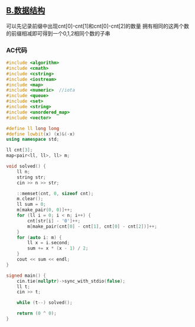 ## [B.数据结构](https://ac.nowcoder.com/acm/contest/51727/B)
可以先记录前缀中出现cnt[0]-cnt[1]和cnt[0]-cnt[2]的数量
拥有相同的这两个数的前缀相减即可得到一个0,1,2相同个数的子串
### AC代码
~~~cpp
#include <algorithm>
#include <cmath>
#include <cstring>
#include <iostream>
#include <map>
#include <numeric>  //iota
#include <queue>
#include <set>
#include <string>
#include <unordered_map>
#include <vector>

#define ll long long
#define lowbit(x) (x)&(-x)
using namespace std;

ll cnt[3];
map<pair<ll, ll>, ll> m;

void solved() {
    ll n;
    string str;
    cin >> n >> str;

    ::memset(cnt, 0, sizeof cnt);
    m.clear();
    ll sum = 0;
    m[make_pair(0, 0)]++;
    for (ll i = 0; i < n; i++) {
        cnt[str[i] - '0']++;
        m[make_pair(cnt[0] - cnt[1], cnt[0] - cnt[2])]++;
    }
    for (auto i: m) {
        ll x = i.second;
        sum += x * (x - 1) / 2;
    }
    cout << sum << endl;
}

signed main() {
    cin.tie(nullptr)->sync_with_stdio(false);
    ll t;
    cin >> t;

    while (t--) solved();

    return (0 ^ 0);
}
~~~
